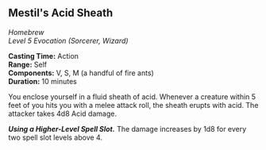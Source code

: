 ## Mestil's Acid Sheath
*Homebrew*  
*Level 5 Evocation (Sorcerer, Wizard)*

**Casting Time:** Action  
**Range:** Self  
**Components:** V, S, M (a handful of fire ants)  
**Duration:** 10 minutes

You enclose yourself in a fluid sheath of acid. Whenever a creature within 5 feet of you hits you with a melee attack roll, the sheath erupts with acid. The attacker takes 4d8 Acid damage.

***Using a Higher-Level Spell Slot.*** The damage increases by 1d8 for every two spell slot levels above 4.
